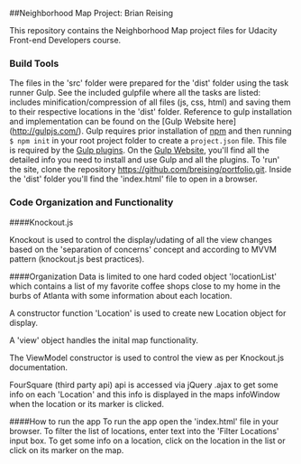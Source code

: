 
##Neighborhood Map Project: Brian Reising

This repository contains the Neighborhood Map project files for Udacity Front-end Developers course. 


### Build Tools

The files in the 'src' folder were prepared for the 'dist' folder using the task runner Gulp. See the included gulpfile where all the tasks are listed: includes minification/compression of all files (js, css, html) and saving them to their respective locations in the 'dist' folder. Reference to gulp installation and implementation can be found on the [Gulp Website here] (http://gulpjs.com/). Gulp requires prior installation of [npm](https://www.npmjs.com/) and then running `$ npm init` in your root project folder to create a `project.json` file. This file is required by the [Gulp plugins](http://gulpjs.com/plugins/). On the [Gulp Website](https://www.gulpjs.com/), you'll  find all the detailed info you need to install and use Gulp and all the plugins. To 'run' the site, clone the repository https://github.com/breising/portfolio.git. Inside the 'dist' folder you'll find the 'index.html' file to open in a browser.

### Code Organization and Functionality

####Knockout.js

Knockout is used to control the display/udating of all the view changes based on the 'separation of concerns' concept and according to MVVM pattern (knockout.js best practices).

####Organization
Data is limited to one hard coded object 'locationList' which contains a list of my favorite coffee shops close to my home in the burbs of Atlanta with some information about each location.

A constructor function 'Location' is used to create new Location object for display.

A 'view' object handles the inital map functionality.

The ViewModel constructor is used to control the view as per Knockout.js documentation.

FourSquare (third party api) api is accessed via jQuery .ajax to get some info on each 'Location' and this info is displayed in the maps infoWindow when the location or its marker is clicked.

####How to run the app
To run the app open the 'index.html' file in your browser.
To filter the list of locations, enter text into the 'Filter Locations' input box.
To get some info on a location, click on the location in the list or click on its marker on the map.




